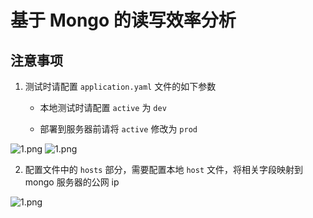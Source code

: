 # 基于 Mongo 的读写效率分析

## 注意事项

1. 测试时请配置 `application.yaml` 文件的如下参数

   - 本地测试时请配置 `active` 为 `dev` 

   - 部署到服务器前请将 `active` 修改为 `prod` 

![1.png](https://s2.loli.net/2024/12/13/znfq12T9Ka7OlFW.png) ![1.png](https://s2.loli.net/2024/12/13/HkW3zgrlDGFwhRU.png) 

2. 配置文件中的 `hosts` 部分，需要配置本地 `host` 文件，将相关字段映射到 mongo 服务器的公网 ip

![1.png](https://s2.loli.net/2024/12/13/Ktzki6VHgjwUN52.png) 